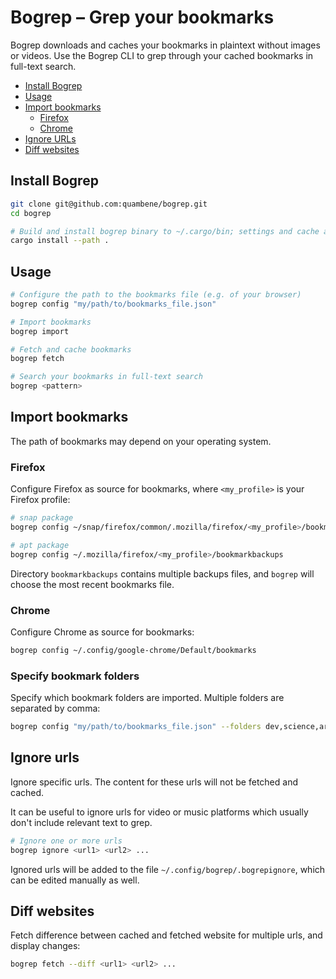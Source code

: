 # Bogrep – Grep your bookmarks

Bogrep downloads and caches your bookmarks in plaintext without images or
videos. Use the Bogrep CLI to grep through your cached bookmarks in full-text
search.

- [Install Bogrep](#install-bogrep)
- [Usage](#usage)
- [Import bookmarks](#import-bookmarks)
  - [Firefox](#firefox)
  - [Chrome](#chrome)
- [Ignore URLs](#ignore-urls)
- [Diff websites](#diff-websites)

## Install Bogrep

``` bash
git clone git@github.com:quambene/bogrep.git
cd bogrep

# Build and install bogrep binary to ~/.cargo/bin; settings and cache are installed to ~/.config/bogrep
cargo install --path .
```

## Usage

``` bash
# Configure the path to the bookmarks file (e.g. of your browser)
bogrep config "my/path/to/bookmarks_file.json"

# Import bookmarks
bogrep import

# Fetch and cache bookmarks
bogrep fetch

# Search your bookmarks in full-text search
bogrep <pattern>
```

## Import bookmarks

The path of bookmarks may depend on your operating system.

### Firefox

Configure Firefox as source for bookmarks, where `<my_profile>` is your Firefox profile:

``` bash
# snap package
bogrep config ~/snap/firefox/common/.mozilla/firefox/<my_profile>/bookmarkbackups

# apt package
bogrep config ~/.mozilla/firefox/<my_profile>/bookmarkbackups
```

Directory `bookmarkbackups` contains multiple backups files, and `bogrep` will
choose the most recent bookmarks file.

### Chrome

Configure Chrome as source for bookmarks:

``` bash
bogrep config ~/.config/google-chrome/Default/bookmarks
```

### Specify bookmark folders

Specify which bookmark folders are imported. Multiple folders are separated by comma:

``` bash
bogrep config "my/path/to/bookmarks_file.json" --folders dev,science,articles
```

## Ignore urls

Ignore specific urls. The content for these urls will not be fetched and cached.

It can be useful to ignore urls for video or music platforms which
usually don't include relevant text to grep.

``` bash
# Ignore one or more urls
bogrep ignore <url1> <url2> ...
```

Ignored urls will be added to the file `~/.config/bogrep/.bogrepignore`, which
can be edited manually as well.

## Diff websites

Fetch difference between cached and fetched website for multiple urls, and display changes:

``` bash
bogrep fetch --diff <url1> <url2> ...
```
